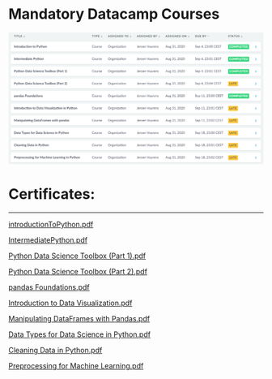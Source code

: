 # Mandatory Datacamp Courses

![Mandatory%20Datacamp%20Courses%20bd178ef8989146139a787fce3c0fca5b/Untitled.png](Mandatory%20Datacamp%20Courses%20bd178ef8989146139a787fce3c0fca5b/Untitled.png)

# Certificates:

---

[introductionToPython.pdf](Mandatory%20Datacamp%20Courses%20bd178ef8989146139a787fce3c0fca5b/introductionToPython.pdf)

[IntermediatePython.pdf](Mandatory%20Datacamp%20Courses%20bd178ef8989146139a787fce3c0fca5b/IntermediatePython.pdf)

[Python Data Science Toolbox (Part 1).pdf](Mandatory%20Datacamp%20Courses%20bd178ef8989146139a787fce3c0fca5b/Python_Data_Science_Toolbox_(Part_1).pdf)

[Python Data Science Toolbox (Part 2).pdf](Mandatory%20Datacamp%20Courses%20bd178ef8989146139a787fce3c0fca5b/Python_Data_Science_Toolbox_(Part_2).pdf)

[pandas Foundations.pdf](Mandatory%20Datacamp%20Courses%20bd178ef8989146139a787fce3c0fca5b/pandas_Foundations.pdf)

[Introduction to Data Visualization.pdf](Mandatory%20Datacamp%20Courses%20bd178ef8989146139a787fce3c0fca5b/Introduction_to_Data_Visualization_in_Python.pdf)

[Manipulating DataFrames with Pandas.pdf](Mandatory%20Datacamp%20Courses%20bd178ef8989146139a787fce3c0fca5b/Manipulating_DataFrames_with_Pandas.pdf)

[Data Types for Data Science in Python.pdf](Mandatory%20Datacamp%20Courses%20bd178ef8989146139a787fce3c0fca5b/Data_Types_for_Data_Science_in_Python.pdf)

[Cleaning Data in Python.pdf](Mandatory%20Datacamp%20Courses%20bd178ef8989146139a787fce3c0fca5b/Cleaning_Data_in_Python.pdf)

[Preprocessing for Machine Learning.pdf](Mandatory%20Datacamp%20Courses%20bd178ef8989146139a787fce3c0fca5b/Preprocessing_for_Machine_Learning_in_Python.pdf)